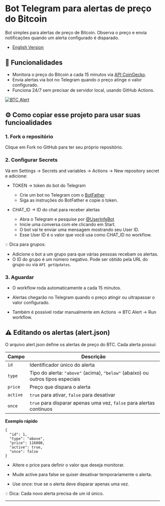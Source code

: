 # Bot Telegram para alertas de preço do ₿itcoin 

Bot simples para alertas de preço de Bitcoin. Observa o preço e envia notificações quando um alerta configurado é disparado.

- [English Version](README_english.md)

## 🚀 Funcionalidades

- Monitora o preço do Bitcoin a cada 15 minutos via [API CoinGecko](https://www.coingecko.com/pt-br).
- Envia alertas via bot no Telegram quando o preço atinge o valor configurado.
- Funciona 24/7 sem precisar de servidor local, usando GitHub Actions.

[![BTC Alert](https://github.com/ardnaile/btc-alert/actions/workflows/btc-alert.yml/badge.svg)](https://github.com/ardnaile/btc-alert/actions/workflows/btc-alert.yml)

## ⚙️ Como copiar esse projeto para usar suas funcioalidades

### 1. Fork o repositório

Clique em Fork no GitHub para ter seu próprio repositório.

### 2. Configurar Secrets

Vá em Settings → Secrets and variables → Actions → New repository secret e adicione:

- TOKEN → token do bot do Telegram
  - Crie um bot no Telegram com o [BotFather](https://t.me/botfather)
  - Siga as instruções do BotFather e copie o token.

- CHAT_ID → ID do chat para receber alertas
  - Abra o Telegram e pesquise por [@UserInfeBot](https://web.telegram.org/k/#@UserInfeBot)
  - Inicie uma conversa com ele clicando em Start.
  - O bot vai te enviar uma mensagem mostrando seu User ID.
  - Esse User ID é o valor que você usa como CHAT_ID no workflow.
  
💡 Dica para grupos:

- Adicione o bot a um grupo para que várias pessoas recebam os alertas.
- O ID do grupo é um número negativo. Pode ser obtido pela URL do grupo ou via `API getUpdates`.

### 3. Aguardar

- O workflow roda automaticamente a cada 15 minutos.

- Alertas chegarão no Telegram quando o preço atingir ou ultrapassar o valor configurado.

- Também é possível rodar manualmente em Actions → BTC Alert → Run workflow.

## ⚠ Editando os alertas (alert.json)
O arquivo alert.json define os alertas de preço do BTC. Cada alerta possui:

| Campo    | Descrição                                                                       |
| -------- | ------------------------------------------------------------------------------- |
| `id`     | Identificador único do alerta                                                   |
| `type`   | Tipo do alerta: `"above"` (acima), `"below"` (abaixo) ou outros tipos especiais |
| `price`  | Preço que dispara o alerta                                                      |
| `active` | `true` para ativar, `false` para desativar                                      |
| `once`   | `true` para disparar apenas uma vez, `false` para alertas contínuos             |

**Exemplo rápido**

```
{
  "id": 1,
  "type": "above",
  "price": 116000,
  "active": true,
  "once": false
}

```
- Altere o price para definir o valor que deseja monitorar.

- Mude active para false se quiser desativar temporariamente o alerta.

- Use once: true se o alerta deve disparar apenas uma vez.

💡 Dica: Cada novo alerta precisa de um id único.

---

